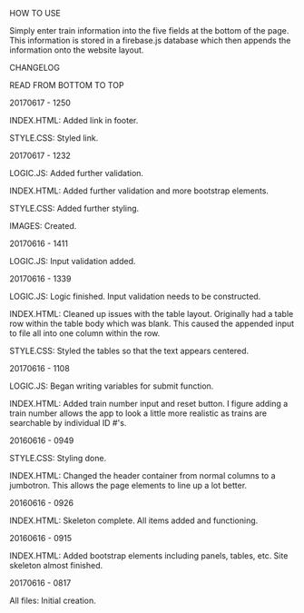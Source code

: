 HOW TO USE

Simply enter train information into the five fields at the bottom of the page. This information is stored in a firebase.js database which then appends the information onto the website layout.

CHANGELOG

READ FROM BOTTOM TO TOP

20170617 - 1250

INDEX.HTML: Added link in footer.

STYLE.CSS: Styled link.

20170617 - 1232

LOGIC.JS: Added further validation.

INDEX.HTML: Added further validation and more bootstrap elements.

STYLE.CSS: Added further styling.

IMAGES: Created.

20170616 - 1411

LOGIC.JS: Input validation added.

20170616 - 1339

LOGIC.JS: Logic finished. Input validation needs to be constructed.

INDEX.HTML: Cleaned up issues with the table layout. Originally had a table row within the table body which was blank. This caused the appended input to file all into one column within the row.

STYLE.CSS: Styled the tables so that the text appears centered.

20170616 - 1108

LOGIC.JS: Began writing variables for submit function.

INDEX.HTML: Added train number input and reset button. I figure adding a train number allows the app to look a little more realistic as trains are searchable by individual ID #'s.

20160616 - 0949 

STYLE.CSS: Styling done.

INDEX.HTML: Changed the header container from normal columns to a jumbotron. This allows the page elements to line up a lot better.

20160616 - 0926

INDEX.HTML: Skeleton complete. All items added and functioning.

20160616 - 0915

INDEX.HTML: Added bootstrap elements including panels, tables, etc. Site skeleton almost finished.

20170616 - 0817

All files: Initial creation.